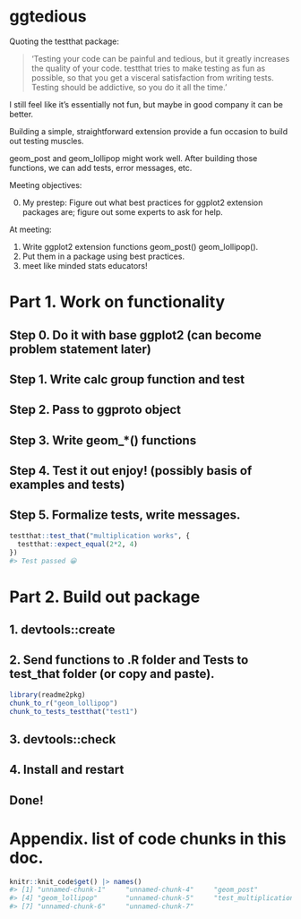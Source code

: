 
<!-- README.md is generated from README.Rmd. Please edit that file -->

# ggtedious

<!-- badges: start -->

<!-- badges: end -->

Quoting the testthat package:

> ‘Testing your code can be painful and tedious, but it greatly
> increases the quality of your code. testthat tries to make testing as
> fun as possible, so that you get a visceral satisfaction from writing
> tests. Testing should be addictive, so you do it all the time.’

I still feel like it’s essentially not fun, but maybe in good company it
can be better.

Building a simple, straightforward extension provide a fun occasion to
build out testing muscles.

geom\_post and geom\_lollipop might work well. After building those
functions, we can add tests, error messages, etc.

Meeting objectives:

0.  My prestep: Figure out what best practices for ggplot2 extension
    packages are; figure out some experts to ask for help.

At meeting:

1.  Write ggplot2 extension functions geom\_post() geom\_lollipop().
2.  Put them in a package using best practices.
3.  meet like minded stats educators\!

# Part 1. Work on functionality

## Step 0. Do it with base ggplot2 (can become problem statement later)

## Step 1. Write calc group function and test

## Step 2. Pass to ggproto object

## Step 3. Write geom\_\*() functions

## Step 4. Test it out enjoy\! (possibly basis of examples and tests)

## Step 5. Formalize tests, write messages.

``` r
testthat::test_that("multiplication works", {
  testthat::expect_equal(2*2, 4)
})
#> Test passed 😀
```

# Part 2. Build out package

## 1\. devtools::create

## 2\. Send functions to .R folder and Tests to test\_that folder (or copy and paste).

``` r
library(readme2pkg)
chunk_to_r("geom_lollipop")
chunk_to_tests_testthat("test1")
```

## 3\. devtools::check

## 4\. Install and restart

## Done\!

# Appendix. list of code chunks in this doc.

``` r
knitr::knit_code$get() |> names()
#> [1] "unnamed-chunk-1"     "unnamed-chunk-4"     "geom_post"          
#> [4] "geom_lollipop"       "unnamed-chunk-5"     "test_multiplication"
#> [7] "unnamed-chunk-6"     "unnamed-chunk-7"
```
